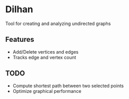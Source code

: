 # Dilhan

Tool for creating and analyzing undirected graphs

## Features
  - Add/Delete vertices and edges
  - Tracks edge and vertex count

## TODO
  - Compute shortest path between two selected points
  - Optimize graphical performance